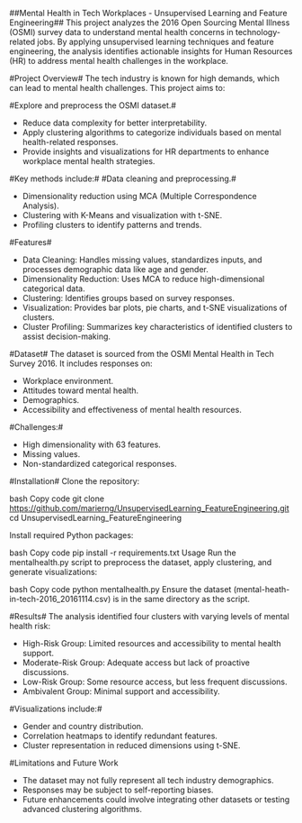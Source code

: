 ##Mental Health in Tech Workplaces - Unsupervised Learning and Feature Engineering##
This project analyzes the 2016 Open Sourcing Mental Illness (OSMI) survey data to understand mental health concerns in technology-related jobs. By applying unsupervised learning techniques and feature engineering, the analysis identifies actionable insights for Human Resources (HR) to address mental health challenges in the workplace.

#Project Overview#
The tech industry is known for high demands, which can lead to mental health challenges. This project aims to:

#Explore and preprocess the OSMI dataset.#
- Reduce data complexity for better interpretability.
- Apply clustering algorithms to categorize individuals based on mental health-related responses.
- Provide insights and visualizations for HR departments to enhance workplace mental health strategies.

#Key methods include:#
#Data cleaning and preprocessing.#
- Dimensionality reduction using MCA (Multiple Correspondence Analysis).
- Clustering with K-Means and visualization with t-SNE.
- Profiling clusters to identify patterns and trends.
  
#Features#
- Data Cleaning: Handles missing values, standardizes inputs, and processes demographic data like age and gender.
- Dimensionality Reduction: Uses MCA to reduce high-dimensional categorical data.
- Clustering: Identifies groups based on survey responses.
- Visualization: Provides bar plots, pie charts, and t-SNE visualizations of clusters.
- Cluster Profiling: Summarizes key characteristics of identified clusters to assist decision-making.

#Dataset#
The dataset is sourced from the OSMI Mental Health in Tech Survey 2016. It includes responses on:
- Workplace environment.
- Attitudes toward mental health.
- Demographics.
- Accessibility and effectiveness of mental health resources.

#Challenges:#
- High dimensionality with 63 features.
- Missing values.
- Non-standardized categorical responses.

#Installation#
Clone the repository:

bash
Copy code
git clone https://github.com/marierng/UnsupervisedLearning_FeatureEngineering.git
cd UnsupervisedLearning_FeatureEngineering

Install required Python packages:

bash
Copy code
pip install -r requirements.txt
Usage
Run the mentalhealth.py script to preprocess the dataset, apply clustering, and generate visualizations:

bash
Copy code
python mentalhealth.py
Ensure the dataset (mental-heath-in-tech-2016_20161114.csv) is in the same directory as the script.

#Results#
The analysis identified four clusters with varying levels of mental health risk:

- High-Risk Group: Limited resources and accessibility to mental health support.
- Moderate-Risk Group: Adequate access but lack of proactive discussions.
- Low-Risk Group: Some resource access, but less frequent discussions.
- Ambivalent Group: Minimal support and accessibility.

#Visualizations include:#
- Gender and country distribution.
- Correlation heatmaps to identify redundant features.
- Cluster representation in reduced dimensions using t-SNE.

#Limitations and Future Work
- The dataset may not fully represent all tech industry demographics.
- Responses may be subject to self-reporting biases.
- Future enhancements could involve integrating other datasets or testing advanced clustering algorithms.

